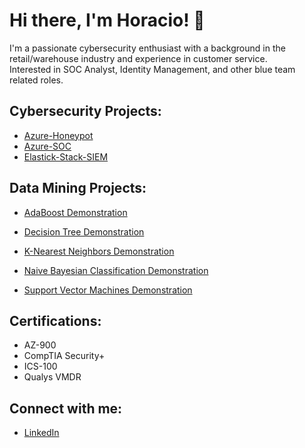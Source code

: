 <h1>Hi there, I'm Horacio! 👋 </h1>
I'm a passionate cybersecurity enthusiast with a background in the retail/warehouse industry and experience in customer service.</br>
Interested in SOC Analyst, Identity Management, and other blue team related roles. 
<h2>Cybersecurity Projects:</h2>

- [Azure-Honeypot](https://github.com/horeacio/Azure-Honeypot)
- [Azure-SOC](https://github.com/horacioxf/Azure-SOC)
- [Elastick-Stack-SIEM](https://github.com/horeacio/Elastic-Stack-SIEM)
  
<h2>Data Mining Projects:</h2>

- [AdaBoost Demonstration](https://github.com/horeacio/AdaBoost)

- [Decision Tree Demonstration](https://github.com/horeacio/Decision-Tree)

- [K-Nearest Neighbors Demonstration](https://github.com/horeacio/K-Nearest-Neighbors)

- [Naive Bayesian Classification Demonstration](https://github.com/horeacio/Naive-Bayesian-Classification)

- [Support Vector Machines Demonstration](https://github.com/horeacio/Support-Vector-Machines)

<h2>Certifications:</h2>

- AZ-900
- CompTIA Security+
- ICS-100
- Qualys VMDR

<h2>Connect with me:</h2>

- [LinkedIn](www.linkedin.com/in/horacio-flores-19599121b)
<!--
**horeacio/horeacio** is a ✨ _special_ ✨ repository because its `README.md` (this file) appears on your GitHub profile.

Here are some ideas to get you started:

- 🔭 I’m currently working on ...
- 🌱 I’m currently learning ...
- 👯 I’m looking to collaborate on ...
- 🤔 I’m looking for help with ...
- 💬 Ask me about ...
- 📫 How to reach me: ...
- 😄 Pronouns: ...
- ⚡ Fun fact: ...
-->
